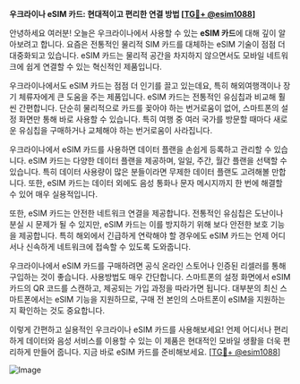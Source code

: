 **우크라이나 eSIM 카드: 현대적이고 편리한 연결 방법 [[TG💪+ @esim1088](https://t.me/s/esim1088)]**

안녕하세요 여러분! 오늘은 우크라이나에서 사용할 수 있는 **eSIM 카드**에 대해 깊이 알아보려고 합니다. 요즘은 전통적인 물리적 SIM 카드를 대체하는 eSIM 기술이 점점 더 대중화되고 있습니다. eSIM 카드는 물리적 공간을 차지하지 않으면서도 모바일 네트워크에 쉽게 연결할 수 있는 혁신적인 제품입니다.

우크라이나에서도 eSIM 카드는 점점 더 인기를 끌고 있는데요, 특히 해외여행객이나 장기 체류자에게 큰 도움을 주는 제품입니다. eSIM 카드는 전통적인 유심칩과 비교해 훨씬 간편합니다. 단순히 물리적으로 카드를 꽂아야 하는 번거로움이 없어, 스마트폰의 설정 화면만 통해 바로 사용할 수 있습니다. 특히 여행 중 여러 국가를 방문할 때마다 새로운 유심칩을 구매하거나 교체해야 하는 번거로움이 사라집니다.

우크라이나에서 eSIM 카드를 사용하면 데이터 플랜을 손쉽게 등록하고 관리할 수 있습니다. eSIM 카드는 다양한 데이터 플랜을 제공하며, 일일, 주간, 월간 플랜을 선택할 수 있습니다. 특히 데이터 사용량이 많은 분들이라면 무제한 데이터 플랜도 고려해볼 만합니다. 또한, eSIM 카드는 데이터 외에도 음성 통화나 문자 메시지까지 한 번에 해결할 수 있어 매우 실용적입니다.

또한, eSIM 카드는 안전한 네트워크 연결을 제공합니다. 전통적인 유심칩은 도난이나 분실 시 문제가 될 수 있지만, eSIM 카드는 이를 방지하기 위해 보다 안전한 보호 기능을 제공합니다. 특히 해외에서 긴급하게 연락해야 할 경우에도 eSIM 카드는 언제 어디서나 신속하게 네트워크에 접속할 수 있도록 도와줍니다.

우크라이나에서 eSIM 카드를 구매하려면 공식 온라인 스토어나 인증된 리셀러를 통해 구입하는 것이 좋습니다. 사용방법도 매우 간단합니다. 스마트폰의 설정 화면에서 eSIM 카드의 QR 코드를 스캔하고, 제공되는 가입 과정을 따라가면 됩니다. 대부분의 최신 스마트폰에서는 eSIM 기능을 지원하므로, 구매 전 본인의 스마트폰이 eSIM을 지원하는지 확인하는 것도 중요합니다.

이렇게 간편하고 실용적인 우크라이나 eSIM 카드를 사용해보세요! 언제 어디서나 편리하게 데이터와 음성 서비스를 이용할 수 있는 이 제품은 현대적인 모바일 생활을 더욱 편리하게 만들어 줍니다. 지금 바로 eSIM 카드를 준비해보세요. [[TG💪+ @esim1088](https://t.me/s/esim1088)]

![Image](https://i.postimg.cc/Y0z9fWf4/image.png)